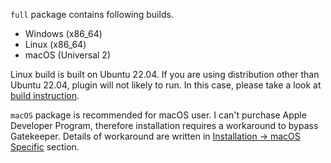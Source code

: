 `full` package contains following builds.

- Windows (x86_64)
- Linux (x86_64)
- macOS (Universal 2)

Linux build is built on Ubuntu 22.04. If you are using distribution other than Ubuntu 22.04, plugin will not likely to run. In this case, please take a look at [build instruction](https://github.com/ryukau/VSTPlugins/blob/master/build_instruction.md).

`macOS` package is recommended for macOS user. I can't purchase Apple Developer Program, therefore installation requires a workaround to bypass Gatekeeper. Details of workaround are written in <a href="#macos-specific">Installation -> macOS Specific</a> section.
